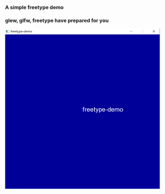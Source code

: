 ### A simple freetype demo

### glew, glfw, freetype have prepared for you

![demo screenshot](https://raw.githubusercontent.com/Bairuo/freetype-demo/master/image/freetype-demo.png)